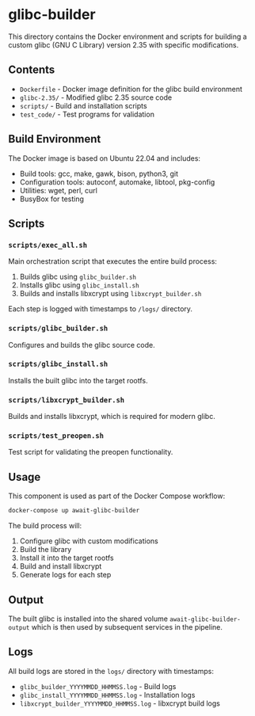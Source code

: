 # glibc-builder

This directory contains the Docker environment and scripts for building a custom glibc (GNU C Library) version 2.35 with specific modifications.

## Contents

- `Dockerfile` - Docker image definition for the glibc build environment
- `glibc-2.35/` - Modified glibc 2.35 source code
- `scripts/` - Build and installation scripts
- `test_code/` - Test programs for validation

## Build Environment

The Docker image is based on Ubuntu 22.04 and includes:
- Build tools: gcc, make, gawk, bison, python3, git
- Configuration tools: autoconf, automake, libtool, pkg-config
- Utilities: wget, perl, curl
- BusyBox for testing

## Scripts

### `scripts/exec_all.sh`
Main orchestration script that executes the entire build process:
1. Builds glibc using `glibc_builder.sh`
2. Installs glibc using `glibc_install.sh`
3. Builds and installs libxcrypt using `libxcrypt_builder.sh`

Each step is logged with timestamps to `/logs/` directory.

### `scripts/glibc_builder.sh`
Configures and builds the glibc source code.

### `scripts/glibc_install.sh`
Installs the built glibc into the target rootfs.

### `scripts/libxcrypt_builder.sh`
Builds and installs libxcrypt, which is required for modern glibc.

### `scripts/test_preopen.sh`
Test script for validating the preopen functionality.

## Usage

This component is used as part of the Docker Compose workflow:

```bash
docker-compose up await-glibc-builder
```

The build process will:
1. Configure glibc with custom modifications
2. Build the library
3. Install it into the target rootfs
4. Build and install libxcrypt
5. Generate logs for each step

## Output

The built glibc is installed into the shared volume `await-glibc-builder-output` which is then used by subsequent services in the pipeline.

## Logs

All build logs are stored in the `logs/` directory with timestamps:
- `glibc_builder_YYYYMMDD_HHMMSS.log` - Build logs
- `glibc_install_YYYYMMDD_HHMMSS.log` - Installation logs
- `libxcrypt_builder_YYYYMMDD_HHMMSS.log` - libxcrypt build logs